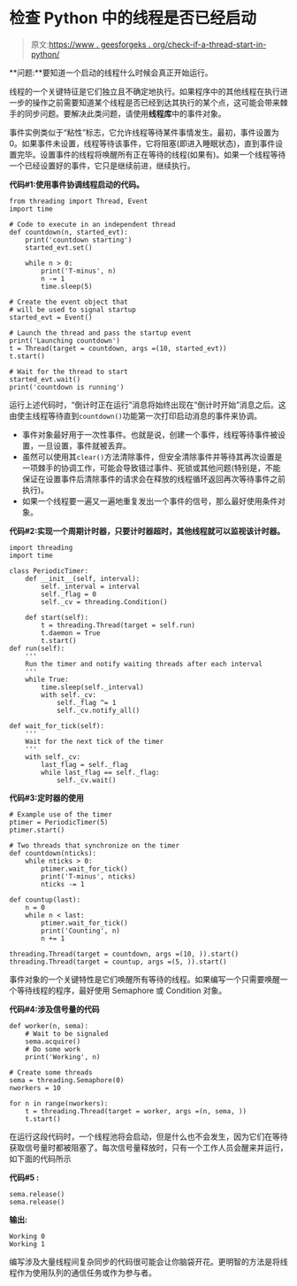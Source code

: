 # 检查 Python 中的线程是否已经启动

> 原文:[https://www . geesforgeks . org/check-if-a-thread-start-in-python/](https://www.geeksforgeeks.org/check-if-a-thread-has-started-in-python/)

**问题:**要知道一个启动的线程什么时候会真正开始运行。

线程的一个关键特征是它们独立且不确定地执行。如果程序中的其他线程在执行进一步的操作之前需要知道某个线程是否已经到达其执行的某个点，这可能会带来棘手的同步问题。要解决此类问题，请使用**线程库**中的事件对象。

事件实例类似于“粘性”标志，它允许线程等待某件事情发生。最初，事件设置为 0。如果事件未设置，线程等待该事件，它将阻塞(即进入睡眠状态)，直到事件设置完毕。设置事件的线程将唤醒所有正在等待的线程(如果有)。如果一个线程等待一个已经设置好的事件，它只是继续前进，继续执行。

**代码#1:使用事件协调线程启动的代码。**

```
from threading import Thread, Event
import time

# Code to execute in an independent thread
def countdown(n, started_evt):
    print('countdown starting')
    started_evt.set()

    while n > 0:
        print('T-minus', n)
        n -= 1
        time.sleep(5)

# Create the event object that 
# will be used to signal startup
started_evt = Event()

# Launch the thread and pass the startup event
print('Launching countdown')
t = Thread(target = countdown, args =(10, started_evt))
t.start()

# Wait for the thread to start
started_evt.wait()
print('countdown is running')
```

运行上述代码时，“倒计时正在运行”消息将始终出现在“倒计时开始”消息之后。这由使主线程等待直到`countdown()`功能第一次打印启动消息的事件来协调。

*   事件对象最好用于一次性事件。也就是说，创建一个事件，线程等待事件被设置，一旦设置，事件就被丢弃。
*   虽然可以使用其`clear()`方法清除事件，但安全清除事件并等待其再次设置是一项棘手的协调工作，可能会导致错过事件、死锁或其他问题(特别是，不能保证在设置事件后清除事件的请求会在释放的线程循环返回再次等待事件之前执行)。
*   如果一个线程要一遍又一遍地重复发出一个事件的信号，那么最好使用条件对象。

**代码#2:实现一个周期计时器，只要计时器超时，其他线程就可以监视该计时器。**

```
import threading
import time

class PeriodicTimer:
    def __init__(self, interval):
        self._interval = interval
        self._flag = 0
        self._cv = threading.Condition()

    def start(self):
        t = threading.Thread(target = self.run)
        t.daemon = True
        t.start()
def run(self):
    '''
    Run the timer and notify waiting threads after each interval
    '''
    while True:
        time.sleep(self._interval)
        with self._cv:
            self._flag ^= 1
            self._cv.notify_all()

def wait_for_tick(self):
    '''
    Wait for the next tick of the timer
    '''
    with self._cv:
        last_flag = self._flag
        while last_flag == self._flag:
            self._cv.wait()
```

**代码#3:定时器的使用**

```
# Example use of the timer
ptimer = PeriodicTimer(5)
ptimer.start()

# Two threads that synchronize on the timer
def countdown(nticks):
    while nticks > 0:
        ptimer.wait_for_tick()
        print('T-minus', nticks)
        nticks -= 1

def countup(last):
    n = 0
    while n < last:
        ptimer.wait_for_tick()
        print('Counting', n)
        n += 1

threading.Thread(target = countdown, args =(10, )).start()
threading.Thread(target = countup, args =(5, )).start()
```

事件对象的一个关键特性是它们唤醒所有等待的线程。如果编写一个只需要唤醒一个等待线程的程序，最好使用 Semaphore 或 Condition 对象。

**代码#4:涉及信号量的代码**

```
def worker(n, sema):
    # Wait to be signaled
    sema.acquire()
    # Do some work
    print('Working', n)

# Create some threads
sema = threading.Semaphore(0)
nworkers = 10

for n in range(nworkers):
    t = threading.Thread(target = worker, args =(n, sema, ))
    t.start()
```

在运行这段代码时，一个线程池将会启动，但是什么也不会发生，因为它们在等待获取信号量时都被阻塞了。每次信号量释放时，只有一个工作人员会醒来并运行，如下面的代码所示

**代码#5 :**

```
sema.release()
sema.release()
```

**输出:**

```
Working 0
Working 1
```

编写涉及大量线程间复杂同步的代码很可能会让你脑袋开花。更明智的方法是将线程作为使用队列的通信任务或作为参与者。